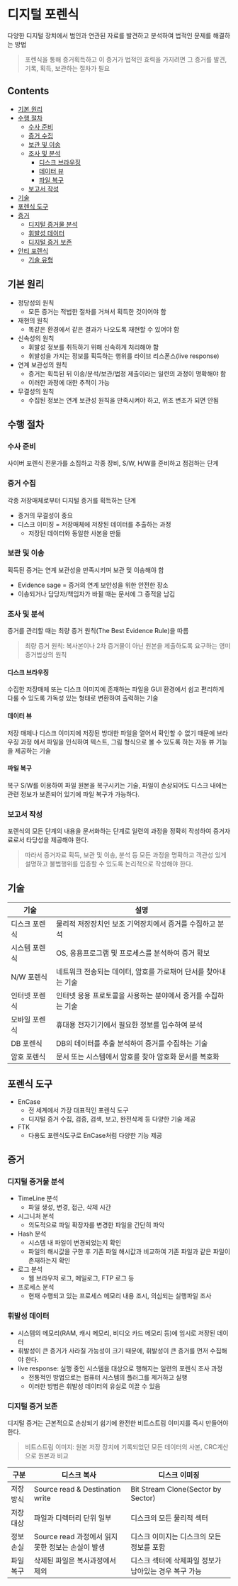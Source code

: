 디지털 포렌식
===

다양한 디지털 장치에서 범인과 연관된 자료를 발견하고 분석하여 법적인 문제를 해결하는 방법

> 포렌식을 통해 증거획득하고 이 증거가 법적인 효력을 가지려면 그 증거를 발견, 기록, 획득, 보관하는 절차가 필요

Contents
---

- [기본 원리](#기본-원리)
- [수행 절차](#수행-절차)
  - [수사 준비](#수사-준비)
  - [증거 수집](#증거-수집)
  - [보관 및 이송](#보관-및-이송)
  - [조사 및 분석](#조사-및-분석)
    - [디스크 브라우징](#디스크-브라우징)
    - [데이터 뷰](#데이터-뷰)
    - [파일 복구](#파일-복구)
  - [보고서 작성](#보고서-작성)
- [기술](#기술)
- [포렌식 도구](#포렌식-도구)
- [증거](#증거)
  - [디지털 증거물 분석](#디지털-증거물-분석)
  - [휘발성 데이터](#휘발성-데이터)
  - [디지털 증거 보존](#디지털-증거-보존)
- [안티 포렌식](#안티-포렌식)
  - [기술 유형](#기술-유형)

기본 원리
---

- 정당성의 원칙
  - 모든 증거는 적법한 절차를 거쳐서 획득한 것이어야 함
- 재현의 원칙
  - 똑같은 환경에서 같은 결과가 나오도록 재현할 수 있어야 함
- 신속성의 원칙
  - 휘발성 정보를 취득하기 위해 신속하게 처리해야 함
  - 휘발성을 가지는 정보를 획득하는 행위를 라이브 리스폰스(live response)
- 연계 보관성의 원칙
  - 증거는 획득된 뒤 이송/분석/보관/법정 제출이라는 일련의 과정이 명확해야 함
  - 이러한 과정에 대한 추적이 가능
- 무결성의 원칙
  - 수집된 정보는 연계 보관성 원칙을 만족시켜야 하고, 위조 변조가 되면 안됨

수행 절차
---

### 수사 준비

사이버 포렌식 전문가를 소집하고 각종 장비, S/W, H/W를 준비하고 점검하는 단계

### 증거 수집

각종 저장매체로부터 디지털 증거를 획득하는 단계

- 증거의 무결성이 중요
- 디스크 이미징 = 저장매체에 저장된 데이터를 추출하는 과정
  - 저장된 데이터와 동일한 사본을 만듦

### 보관 및 이송

획득된 증거는 연계 보관성을 만족시키며 보관 및 이송해야 함

- Evidence sage = 증거의 연계 보안성을 위한 안전한 장소
- 이송되거나 담당자/책임자가 바뀔 때는 문서에 그 증적을 남김

### 조사 및 분석

증거를 관리할 때는 최량 증거 원칙(The Best Evidence Rule)을 따름

> 최량 증거 원칙: 복사본이나 2차 증거물이 아닌 원본을 제출하도록 요구하는 영미 증거법상의 원칙

#### 디스크 브라우징

수집한 저장매체 또는 디스크 이미지에 존재하는 파일을 GUI 환경에서 쉽고 편리하게 다룰 수 있도록 가독성 있는 형태로 변환하여 출력하는 기술

#### 데이터 뷰

저장 매체나 디스크 이미지에 저장된 방대한 파일을 열어서 확인할 수 없기 때문에 브라우징 과정 에서 파일을 인식하여 텍스트, 그림 형식으로 볼 수 있도록 하는 자동 뷰 기능을 제공하는 기술

#### 파일 복구

복구 S/W를 이용하여 파일 원본을 복구시키는 기술, 파일이 손상되어도 디스크 내에는 관련 정보가 보존되어 있기에 파일 복구가 가능하다.

### 보고서 작성

포렌식의 모든 단계의 내용을 문서화하는 단계로 일련의 과정을 정확히 작성하여 증거자료로서 타당성을 제공해야 한다.

 > 따라서 증거자료 획득, 보관 및 이송, 분석 등 모든 과정을 명확하고 객관성 있게 설명하고 불법행위를 입증할 수 있도록 논리적으로 작성해야 한다.

기술
---

| 기술 | 설명 |
|------|------|
| 디스크 포렌식 | 물리적 저장장치인 보조 기억장치에서 증거를 수집하고 분석 |
| 시스템 포렌식 | OS, 응용프로그램 및 프로세스를 분석하여 증거 확보 |
| N/W 포렌식 | 네트워크 전송되는 데이터, 암호를 가로채어 단서를 찾아내는 기술 |
| 인터넷 포렌식 | 인터넷 응용 프로토콜을 사용하는 분야에서 증거를 수집하는 기술 |
| 모바일 포렌식 | 휴대용 전자기기에서 필요한 정보를 입수하여 분석 |
| DB 포렌식 | DB의 데이터를 추출 분석하여 증거를 수집하는 기술 |
| 암호 포렌식 | 문서 또는 시스템에서 암호를 찾아 암호화 문서를 복호화 |

포렌식 도구
---

- EnCase
  - 전 세계에서 가장 대표적인 포렌식 도구
  - 디지털 증거 수집, 검증, 검색, 보고, 완전삭제 등 다양한 기술 제공
- FTK
  - 다용도 포렌식도구로 EnCase처럼 다양한 기능 제공

증거
---

### 디지털 증거물 분석

- TimeLine 분석
  - 파일 생성, 변경, 접근, 삭제 시간
- 시그니처 분석
  - 의도적으로 파일 확장자를 변경한 파일을 간단히 파악
- Hash 분석
  - 시스템 내 파일이 변경되었는지 확인
  - 파일의 해시값을 구한 후 기존 파일 해시값과 비교하여 기존 파일과 같은 파일이 존재하는지 확인
- 로그 분석
  - 웹 브라우저 로그, 메일로그, FTP 로그 등
- 프로세스 분석
  - 현재 수행되고 있는 프로세스 메모리 내용 조시, 의심되는 실행파일 조사

### 휘발성 데이터

- 시스템의 메모리(RAM, 캐시 메모리, 비디오 카드 메모리 등)에 임시로 저장된 데이터
- 휘발성이 큰 증거가 사라질 가능성이 크기 때문에, 휘발성이 큰 증거를 먼저 수집해야 한다.
- live response: 실행 중인 시스템을 대상으로 행해지는 일련의 포렌식 조사 과정
  - 전통적인 방법으로는 컴퓨터 시스템의 플러그를 제거하고 실행
  - 이러한 방법은 휘발성 데이터의 유실로 이끌 수 있음

### 디지털 증거 보존

디지털 증거는 근본적으로 손상되기 쉽기에 완전한 비트스트림 이미지를 즉시 만들어야 한다.

> 비트스트림 이미지: 원본 저장 장치에 기록되었던 모든 데이터의 사본, CRC계산으로 원본과 비교

| 구분 | 디스크 복사 | 디스크 이미징 |
|------|-------------|---------------|
| 저장방식 | Source read & Destination write | Bit Stream Clone(Sector by Sector) |
| 저장대상 | 파일과 디렉터리 단위 일부 | 디스크의 모든 물리적 섹터 |
| 정보 손실 | Source read 과정에서 읽지 못한 정보는 손실이 발생 | 디스크 이미지는 디스크의 모든 정보를 포함 |
| 파일 복구 | 삭제된 파일은 복사과정에서 제외 | 디스크 섹터에 삭제파일 정보가 남아있는 경우 복구 가능 |
